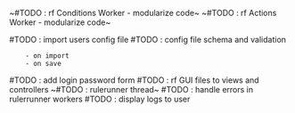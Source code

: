 ~#TODO : rf Conditions Worker - modularize code~
~#TODO : rf Actions Worker - modularize code~

#TODO : import users config file
#TODO : config file schema and validation

        - on import
        - on save

#TODO : add login password form
#TODO : rf GUI files to views and controllers
~#TODO : rulerunner thread~
#TODO : handle errors in rulerrunner workers
#TODO : display logs to user

